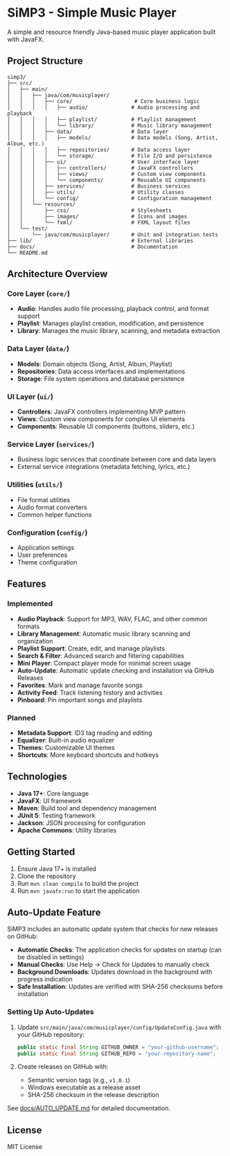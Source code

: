 # SiMP3 - Simple Music Player

A simple and resource friendly Java-based music player application built with JavaFX.

## Project Structure

```
simp3/
├── src/
│   ├── main/
│   │   ├── java/com/musicplayer/
│   │   │   ├── core/                    # Core business logic
│   │   │   │   ├── audio/              # Audio processing and playback
│   │   │   │   ├── playlist/           # Playlist management
│   │   │   │   └── library/            # Music library management
│   │   │   ├── data/                   # Data layer
│   │   │   │   ├── models/             # Data models (Song, Artist, Album, etc.)
│   │   │   │   ├── repositories/       # Data access layer
│   │   │   │   └── storage/            # File I/O and persistence
│   │   │   ├── ui/                     # User interface layer
│   │   │   │   ├── controllers/        # JavaFX controllers
│   │   │   │   ├── views/              # Custom view components
│   │   │   │   └── components/         # Reusable UI components
│   │   │   ├── services/               # Business services
│   │   │   ├── utils/                  # Utility classes
│   │   │   └── config/                 # Configuration management
│   │   └── resources/
│   │       ├── css/                    # Stylesheets
│   │       ├── images/                 # Icons and images
│   │       └── fxml/                   # FXML layout files
│   └── test/
│       └── java/com/musicplayer/       # Unit and integration tests
├── lib/                                # External libraries
├── docs/                               # Documentation
└── README.md
```

## Architecture Overview

### Core Layer (`core/`)
- **Audio**: Handles audio file processing, playback control, and format support
- **Playlist**: Manages playlist creation, modification, and persistence
- **Library**: Manages the music library, scanning, and metadata extraction

### Data Layer (`data/`)
- **Models**: Domain objects (Song, Artist, Album, Playlist)
- **Repositories**: Data access interfaces and implementations
- **Storage**: File system operations and database persistence

### UI Layer (`ui/`)
- **Controllers**: JavaFX controllers implementing MVP pattern
- **Views**: Custom view components for complex UI elements
- **Components**: Reusable UI components (buttons, sliders, etc.)

### Service Layer (`services/`)
- Business logic services that coordinate between core and data layers
- External service integrations (metadata fetching, lyrics, etc.)

### Utilities (`utils/`)
- File format utilities
- Audio format converters
- Common helper functions

### Configuration (`config/`)
- Application settings
- User preferences
- Theme configuration

## Features

### Implemented
- **Audio Playback**: Support for MP3, WAV, FLAC, and other common formats
- **Library Management**: Automatic music library scanning and organization
- **Playlist Support**: Create, edit, and manage playlists
- **Search & Filter**: Advanced search and filtering capabilities
- **Mini Player**: Compact player mode for minimal screen usage
- **Auto-Update**: Automatic update checking and installation via GitHub Releases
- **Favorites**: Mark and manage favorite songs
- **Activity Feed**: Track listening history and activities
- **Pinboard**: Pin important songs and playlists

### Planned
- **Metadata Support**: ID3 tag reading and editing
- **Equalizer**: Built-in audio equalizer
- **Themes**: Customizable UI themes
- **Shortcuts**: More keyboard shortcuts and hotkeys

## Technologies

- **Java 17+**: Core language
- **JavaFX**: UI framework
- **Maven**: Build tool and dependency management
- **JUnit 5**: Testing framework
- **Jackson**: JSON processing for configuration
- **Apache Commons**: Utility libraries

## Getting Started

1. Ensure Java 17+ is installed
2. Clone the repository
3. Run `mvn clean compile` to build the project
4. Run `mvn javafx:run` to start the application

## Auto-Update Feature

SiMP3 includes an automatic update system that checks for new releases on GitHub:

- **Automatic Checks**: The application checks for updates on startup (can be disabled in settings)
- **Manual Checks**: Use Help → Check for Updates to manually check
- **Background Downloads**: Updates download in the background with progress indication
- **Safe Installation**: Updates are verified with SHA-256 checksums before installation

### Setting Up Auto-Updates

1. Update `src/main/java/com/musicplayer/config/UpdateConfig.java` with your GitHub repository:
   ```java
   public static final String GITHUB_OWNER = "your-github-username";
   public static final String GITHUB_REPO = "your-repository-name";
   ```

2. Create releases on GitHub with:
   - Semantic version tags (e.g., `v1.0.1`)
   - Windows executable as a release asset
   - SHA-256 checksum in the release description

See [docs/AUTO_UPDATE.md](docs/AUTO_UPDATE.md) for detailed documentation.

## License

MIT License
